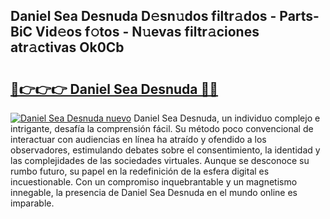## Daniel Sea Desnuda D𝚎sn𝚞dos filtr𝚊dos - Parts-BiC Vid𝚎os f𝚘tos - N𝚞evas filtr𝚊ciones atr𝚊ctivas Ok0Cb

# <h2><a href="http://mbbyuhc.tromn.icu/?c=Daniel+Sea+Desnuda">🔗👉👉👉 Daniel Sea Desnuda 🔗🔗</a></h2>

[![Daniel Sea Desnuda nuevo](https://i.imgur.com/pEAQMta.gif)](http://mbbyuhc.tromn.icu/?c=Daniel+Sea+Desnuda)
Daniel Sea Desnuda, un individuo complejo e intrigante, desafía la comprensión fácil. Su método poco convencional de interactuar con audiencias en línea ha atraído y ofendido a los observadores, estimulando debates sobre el consentimiento, la identidad y las complejidades de las sociedades virtuales. Aunque se desconoce su rumbo futuro, su papel en la redefinición de la esfera digital es incuestionable. Con un compromiso inquebrantable y un magnetismo innegable, la presencia de Daniel Sea Desnuda en el mundo online es imparable.
